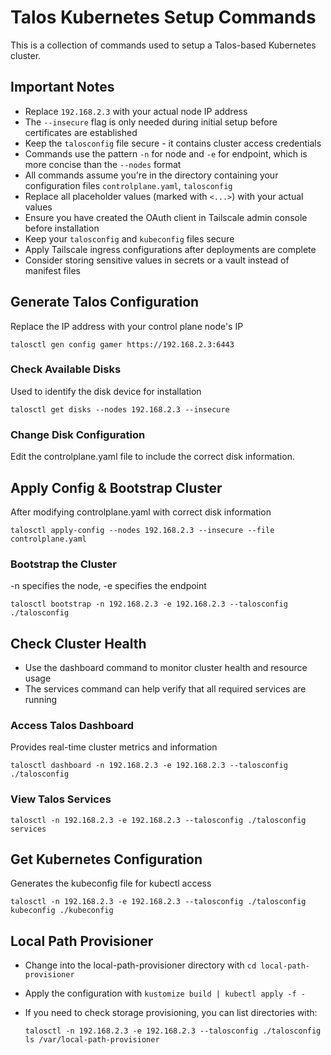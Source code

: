 # Talos Kubernetes Setup Commands

This is a collection of commands used to setup a Talos-based Kubernetes cluster.

## Important Notes

- Replace `192.168.2.3` with your actual node IP address
- The `--insecure` flag is only needed during initial setup before certificates are established
- Keep the `talosconfig` file secure - it contains cluster access credentials
- Commands use the pattern `-n` for node and `-e` for endpoint, which is more concise than the `--nodes` format
- All commands assume you're in the directory containing your configuration files `controlplane.yaml`, `talosconfig`
- Replace all placeholder values (marked with `<...>`) with your actual values
- Ensure you have created the OAuth client in Tailscale admin console before installation
- Keep your `talosconfig` and `kubeconfig` files secure
- Apply Tailscale ingress configurations after deployments are complete
- Consider storing sensitive values in secrets or a vault instead of manifest files

## Generate Talos Configuration

Replace the IP address with your control plane node's IP

```shell
talosctl gen config gamer https://192.168.2.3:6443
```

### Check Available Disks

Used to identify the disk device for installation

```shell
talosctl get disks --nodes 192.168.2.3 --insecure
```

### Change Disk Configuration

Edit the controlplane.yaml file to include the correct disk information.

## Apply Config & Bootstrap Cluster

After modifying controlplane.yaml with correct disk information

```shell
talosctl apply-config --nodes 192.168.2.3 --insecure --file controlplane.yaml
```

### Bootstrap the Cluster

-n specifies the node, -e specifies the endpoint

```shell
talosctl bootstrap -n 192.168.2.3 -e 192.168.2.3 --talosconfig ./talosconfig
```

## Check Cluster Health

- Use the dashboard command to monitor cluster health and resource usage
- The services command can help verify that all required services are running

### Access Talos Dashboard

Provides real-time cluster metrics and information

```shell
talosctl dashboard -n 192.168.2.3 -e 192.168.2.3 --talosconfig ./talosconfig
```

### View Talos Services

```shell
talosctl -n 192.168.2.3 -e 192.168.2.3 --talosconfig ./talosconfig services
```

## Get Kubernetes Configuration

Generates the kubeconfig file for kubectl access

```shell
talosctl -n 192.168.2.3 -e 192.168.2.3 --talosconfig ./talosconfig kubeconfig ./kubeconfig
```

## Local Path Provisioner

- Change into the local-path-provisioner directory with `cd local-path-provisioner`
- Apply the configuration with `kustomize build | kubectl apply -f -`
- If you need to check storage provisioning, you can list directories with:

    ```shell
    talosctl -n 192.168.2.3 -e 192.168.2.3 --talosconfig ./talosconfig ls /var/local-path-provisioner
    ```
